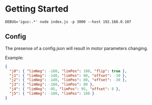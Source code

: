 # Getting Started 

```bas
DEBUG='igus:.*' node index.js -p 3000 --host 192.168.0.107
```

## Config 

The presense of a config.json will result in motor parameters changing. 

Example: 

```json
{
  "j0": { "limNeg": -180, "limPos": 180, "flip": true },
  "j1": { "limNeg": -140, "limPos": 80, "offset": -30 },
  "j2": { "limNeg": -140, "limPos": 80, "offset": -30 },
  "j3": { "limNeg": -180, "limPos": 80 },
  "j4": { "limNeg": -95, "limPos": 95, "offset": 8 },
  "j5": { "limNeg": -180, "limPos": 180 }
}
```
